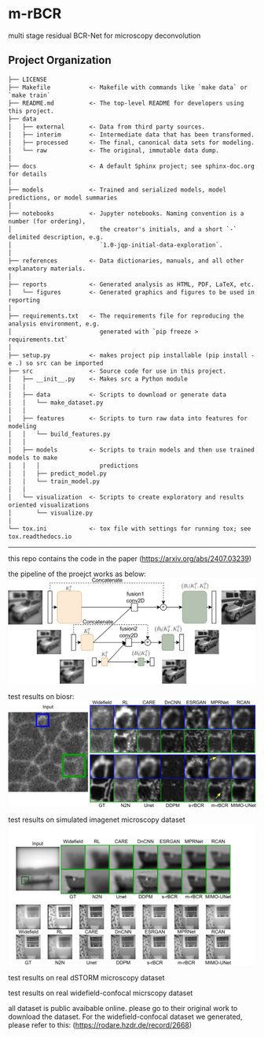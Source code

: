 m-rBCR
==============================

multi stage residual BCR-Net for microscopy deconvolution

Project Organization
------------

    ├── LICENSE
    ├── Makefile           <- Makefile with commands like `make data` or `make train`
    ├── README.md          <- The top-level README for developers using this project.
    ├── data
    │   ├── external       <- Data from third party sources.
    │   ├── interim        <- Intermediate data that has been transformed.
    │   ├── processed      <- The final, canonical data sets for modeling.
    │   └── raw            <- The original, immutable data dump.
    │
    ├── docs               <- A default Sphinx project; see sphinx-doc.org for details
    │
    ├── models             <- Trained and serialized models, model predictions, or model summaries
    │
    ├── notebooks          <- Jupyter notebooks. Naming convention is a number (for ordering),
    │                         the creator's initials, and a short `-` delimited description, e.g.
    │                         `1.0-jqp-initial-data-exploration`.
    │
    ├── references         <- Data dictionaries, manuals, and all other explanatory materials.
    │
    ├── reports            <- Generated analysis as HTML, PDF, LaTeX, etc.
    │   └── figures        <- Generated graphics and figures to be used in reporting
    │
    ├── requirements.txt   <- The requirements file for reproducing the analysis environment, e.g.
    │                         generated with `pip freeze > requirements.txt`
    │
    ├── setup.py           <- makes project pip installable (pip install -e .) so src can be imported
    ├── src                <- Source code for use in this project.
    │   ├── __init__.py    <- Makes src a Python module
    │   │
    │   ├── data           <- Scripts to download or generate data
    │   │   └── make_dataset.py
    │   │
    │   ├── features       <- Scripts to turn raw data into features for modeling
    │   │   └── build_features.py
    │   │
    │   ├── models         <- Scripts to train models and then use trained models to make
    │   │   │                 predictions
    │   │   ├── predict_model.py
    │   │   └── train_model.py
    │   │
    │   └── visualization  <- Scripts to create exploratory and results oriented visualizations
    │       └── visualize.py
    │
    └── tox.ini            <- tox file with settings for running tox; see tox.readthedocs.io


--------
this repo contains the code in the paper
(https://arxiv.org/abs/2407.03239)

the pipeline of the proejct works as below:
![img](https://github.com/leeroyhannover/m-rBCR/blob/main/figs/pipe.png)

test results on biosr:
![img](https://github.com/leeroyhannover/m-rBCR/blob/main/figs/biosr.png)

test results on simulated imagenet microscopy dataset
![img](https://github.com/leeroyhannover/m-rBCR/blob/main/figs/imn.png)

test results on real dSTORM microscopy dataset

test results on real widefield-confocal micrscopy dataset

all dataset is public avaibable online. please go to their original work to download the dataset.
For the widefield-confocal dataset we generated, please refer to this:
(https://rodare.hzdr.de/record/2668)